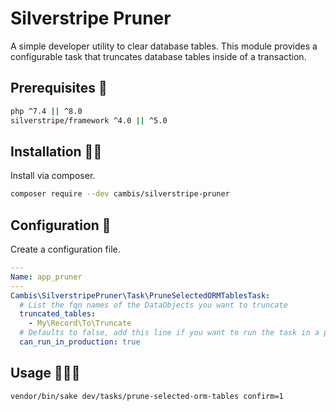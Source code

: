 # Silverstripe Pruner

A simple developer utility to clear database tables. This module provides a configurable task that truncates database tables inside of a transaction.

## Prerequisites 🦺

```sh
php ^7.4 || ^8.0
silverstripe/framework ^4.0 || ^5.0
```

## Installation 👷‍♀️

Install via composer.

```sh
composer require --dev cambis/silverstripe-pruner
```

## Configuration 🚧

Create a configuration file.

```yml
---
Name: app_pruner
---
Cambis\SilverstripePruner\Task\PruneSelectedORMTablesTask:
  # List the fqn names of the DataObjects you want to truncate
  truncated_tables:
    - My\Record\To\Truncate
  # Defaults to false, add this line if you want to run the task in a production environment
  can_run_in_production: true
```

## Usage 🏃🏃🏃

```sh
vendor/bin/sake dev/tasks/prune-selected-orm-tables confirm=1
```
